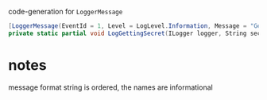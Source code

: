code-generation for `LoggerMessage`

```cs
[LoggerMessage(EventId = 1, Level = LogLevel.Information, Message = "Getting secret: {secretName} from vault: {vaultAddress}")]
private static partial void LogGettingSecret(ILogger logger, String secretName, String vaultAddress);
```

# notes
message format string is ordered, the names are informational
